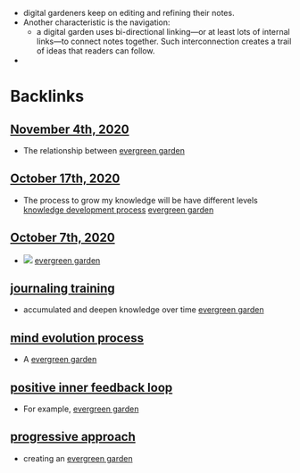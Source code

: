 - digital gardeners keep on editing and refining their notes.
- Another characteristic is the navigation:
    - a digital garden uses bi-directional linking—or at least lots of internal links—to connect notes together. Such interconnection creates a trail of ideas that readers can follow.
- 

# Backlinks
## [November 4th, 2020](<November 4th, 2020.md>)
- The relationship between [evergreen garden](<evergreen garden.md>)

## [October 17th, 2020](<October 17th, 2020.md>)
- The process to grow my knowledge will be have different levels [knowledge development process](<knowledge development process.md>) [evergreen garden](<evergreen garden.md>)

## [October 7th, 2020](<October 7th, 2020.md>)
- ![](https://firebasestorage.googleapis.com/v0/b/firescript-577a2.appspot.com/o/imgs%2Fapp%2FNgoctien%2FkA2aftsAO4.png?alt=media&token=5cb97501-2f85-4df2-b770-564661cd7d9e) [evergreen garden](<evergreen garden.md>)

## [journaling training](<journaling training.md>)
- accumulated and deepen knowledge over time [evergreen garden](<evergreen garden.md>)

## [mind evolution process](<mind evolution process.md>)
- A [evergreen garden](<evergreen garden.md>)

## [positive inner feedback loop](<positive inner feedback loop.md>)
- For example, [evergreen garden](<evergreen garden.md>)

## [progressive approach](<progressive approach.md>)
- creating an [evergreen garden](<evergreen garden.md>)

